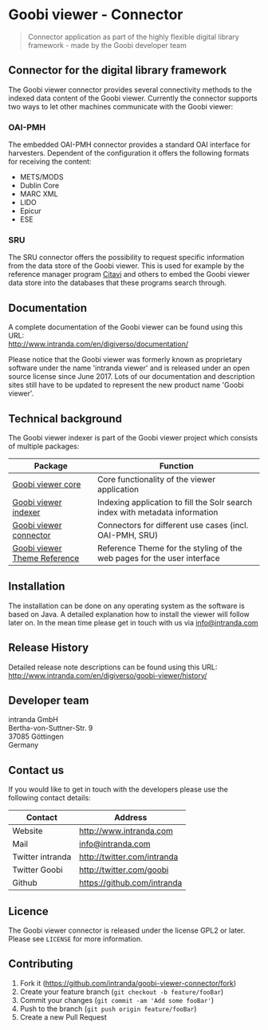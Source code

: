 # Goobi viewer - Connector
> Connector application as part of the highly flexible digital library framework - made by the Goobi developer team

## Connector for the digital library framework
The Goobi viewer connector provides several connectivity methods to the indexed data content of the Goobi viewer. Currently the connector supports two ways to let other machines communicate with the Goobi viewer:

### OAI-PMH
The embedded OAI-PMH connector provides a standard OAI interface for harvesters. Dependent of the configuration it offers the following formats for receiving the content:

- METS/MODS
- Dublin Core
- MARC XML
- LIDO
- Epicur
- ESE

### SRU
The SRU connector offers the possibility to request specific information from the data store of the Goobi viewer. This is used for example by the reference manager program [Citavi](https://www.citavi.com/en/) and others to embed the Goobi viewer data store into the databases that these programs search through.


## Documentation
A complete documentation of the Goobi viewer can be found using this URL:  
<http://www.intranda.com/en/digiverso/documentation/>

Please notice that the Goobi viewer was formerly known as proprietary software under the name 'intranda viewer' and is released under an open source license since June 2017. Lots of our documentation and description sites still have to be updated to represent the new product name 'Goobi viewer'.

## Technical background

The Goobi viewer indexer is part of the Goobi viewer project which consists of multiple packages:

| Package | Function |
| ------ | ------ |
| [Goobi viewer core](https://github.com/intranda/goobi-viewer-core) | Core functionality of the viewer application|
| [Goobi viewer indexer](https://github.com/intranda/goobi-viewer-indexer) | Indexing application to fill the Solr search index with metadata information |
| [Goobi viewer connector](https://github.com/intranda/goobi-viewer-connector) | Connectors for different use cases (incl. OAI-PMH, SRU)|
| [Goobi viewer Theme Reference](https://github.com/intranda/goobi-viewer-theme-reference) | Reference Theme for the styling of the web pages for the user interface |


## Installation
The installation can be done on any operating system as the software is based on Java. A detailed explanation how to install the viewer will follow later on. In the mean time please get in touch with us via <info@intranda.com>

## Release History
Detailed release note descriptions can be found using this URL:  
<http://www.intranda.com/en/digiverso/goobi-viewer/history/>

## Developer team
intranda GmbH  
Bertha-von-Suttner-Str. 9  
37085 Göttingen  
Germany

## Contact us
If you would like to get in touch with the developers please use the following contact details:

| Contact |Address |
| ------ | ------ |
| Website | <http://www.intranda.com> |
| Mail | <info@intranda.com> |
| Twitter intranda | <http://twitter.com/intranda> |
| Twitter Goobi | <http://twitter.com/goobi> |
| Github | <https://github.com/intranda> |

## Licence
The Goobi viewer connector is released under the license GPL2 or later.  
Please see ``LICENSE`` for more information.


## Contributing

1. Fork it (<https://github.com/intranda/goobi-viewer-connector/fork>)
2. Create your feature branch (`git checkout -b feature/fooBar`)
3. Commit your changes (`git commit -am 'Add some fooBar'`)
4. Push to the branch (`git push origin feature/fooBar`)
5. Create a new Pull Request

